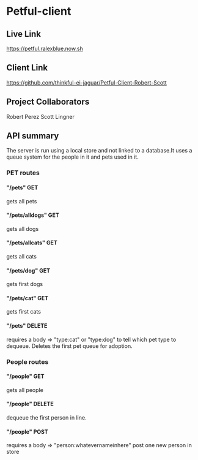 # Petful-client

## Live Link 
https://petful.ralexblue.now.sh

## Client Link 
https://github.com/thinkful-ei-jaguar/Petful-Client-Robert-Scott

## Project Collaborators
Robert Perez
Scott Lingner

## API summary
The server is run using a local store and not linked to a database.It uses a queue system for the people in it and pets used in it.
### PET routes
#### "/pets" GET
gets all pets
#### "/pets/alldogs" GET
gets all dogs
#### "/pets/allcats" GET
gets all cats
#### "/pets/dog" GET
gets first dogs
#### "/pets/cat" GET
gets first cats
#### "/pets" DELETE
requires a body => "type:cat" or "type:dog" to tell which pet type to dequeue.
Deletes the first pet queue for adoption.
### People routes
#### "/people" GET
gets all people
#### "/people" DELETE
dequeue the  first person in line.
#### "/people" POST
requires a body => "person:whatevernameinhere" 
post one new person in store








